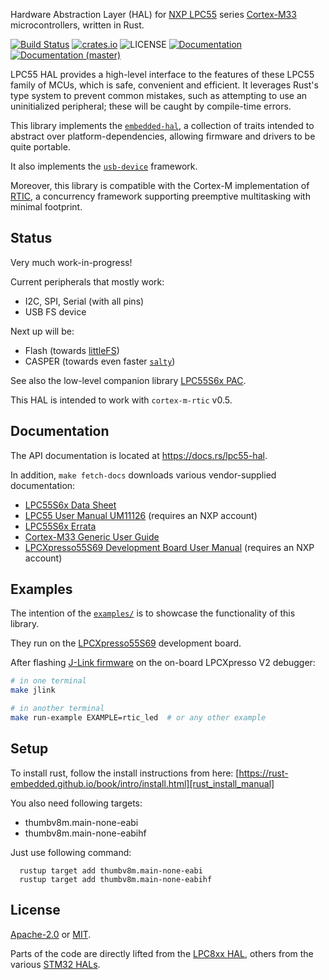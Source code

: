 
Hardware Abstraction Layer (HAL) for [NXP LPC55][nxp-lpc55] series [Cortex-M33][cortex-m33] microcontrollers,
written in Rust.

[![Build Status][build-image]][build-link]
[![crates.io][crates-image]][crates-link]
![LICENSE][license-image]
[![Documentation][docs-image]][docs-link]
[![Documentation (master)][docs-master-image]][docs-master-link]

LPC55 HAL provides a high-level interface to the features of these LPC55 family of MCUs, which is safe,
convenient and efficient. It leverages Rust's type system to prevent common mistakes, such as attempting
to use an uninitialized peripheral; these will be caught by compile-time errors.

This library implements the [`embedded-hal`][embedded-hal], a collection of traits intended to abstract
over platform-dependencies, allowing firmware and drivers to be quite portable.

It also implements the [`usb-device`][usb-device] framework.

Moreover, this library is compatible with the Cortex-M implementation of [RTIC][cortex-m-rtic],
a concurrency framework supporting preemptive multitasking with minimal footprint.

## Status

Very much work-in-progress!

Current peripherals that mostly work:
- I2C, SPI, Serial (with all pins)
- USB FS device

Next up will be:
- Flash (towards [littleFS][littlefs])
- CASPER (towards even faster [`salty`][salty])

See also the low-level companion library [LPC55S6x PAC][lpc55s6x-pac].

This HAL is intended to work with `cortex-m-rtic` v0.5.

## Documentation

The API documentation is located at <https://docs.rs/lpc55-hal>.

In addition, `make fetch-docs` downloads various vendor-supplied documentation:

- [LPC55S6x Data Sheet][datasheet]
- [LPC55 User Manual UM11126][usermanual] (requires an NXP account)
- [LPC55S6x Errata][errata]
- [Cortex-M33 Generic User Guide][genericuserguide]
- [LPCXpresso55S69 Development Board User Manual][evkusermanual] (requires an NXP account)

## Examples

The intention of the [`examples/`][examples] is to showcase the functionality of this library.

They run on the [LPCXpresso55S69][lpcxpresso55s69] development board.

After flashing [J-Link firmware][jlink-fw] on the on-board LPCXpresso V2 debugger:

```bash
# in one terminal
make jlink

# in another terminal
make run-example EXAMPLE=rtic_led  # or any other example
```

## Setup
To install rust, follow the install instructions from here: [https://rust-embedded.github.io/book/intro/install.html][rust_install_manual]

You also need following targets:

- thumbv8m.main-none-eabi
- thumbv8m.main-none-eabihf

Just use following command:

```
  rustup target add thumbv8m.main-none-eabi
  rustup target add thumbv8m.main-none-eabihf
```

## License

[Apache-2.0][apache2-link] or [MIT][mit-link].

Parts of the code are directly lifted from the [LPC8xx HAL][lpc8xx-hal], others
from the various [STM32 HALs][stm32-rs].

[//]: # "links"

[nxp-lpc55]: https://www.nxp.com/products/processors-and-microcontrollers/arm-microcontrollers/general-purpose-mcus/lpc5500-cortex-m33:LPC5500_SERIES
[cortex-m33]: https://developer.arm.com/ip-products/processors/cortex-m/cortex-m33
[embedded-hal]: https://lib.rs/embedded-hal
[usb-device]: https://lib.rs/usb-device
[cortex-m-rtic]: https://lib.rs/cortex-m-rtic
[lpc55s6x-pac]: https://lib.rs/lpc55s6x-pac
[lpc8xx-hal]: https://github.com/lpc-rs/lpc8xx-hal
[stm32-rs]: https://github.com/stm32-rs
[littlefs]: https://github.com/ARMmbed/littlefs
[salty]: https://github.com/nickray/salty
[examples]: https://github.com/nickray/lpc55-hal/tree/main/examples
[lpcxpresso55s69]: https://www.nxp.com/products/processors-and-microcontrollers/arm-microcontrollers/general-purpose-mcus/lpc5500-cortex-m33/lpcxpresso55s69-development-board:LPC55S69-EVK
[jlink-fw]: https://www.segger.com/products/debug-probes/j-link/models/other-j-links/lpcxpresso-on-board/

[crates-image]: https://img.shields.io/crates/v/lpc55-hal.svg?style=flat-square
[crates-link]: https://crates.io/crates/lpc55-hal
[build-image]: https://img.shields.io/circleci/build/github/nickray/lpc55-hal/main.svg?style=flat-square
[build-link]: https://circleci.com/gh/nickray/lpc55-hal/tree/main
[docs-image]: https://docs.rs/lpc55-hal/badge.svg?style=flat-square
[docs-link]: https://docs.rs/lpc55-hal
[docs-master-image]: https://img.shields.io/badge/docs-master-blue?style=flat-square
[docs-master-link]: https://lpc55-hal.netlify.com

[license-image]: https://img.shields.io/badge/license-Apache2.0%2FMIT-blue.svg??style=flat-square
[apache2-link]: https://spdx.org/licenses/Apache-2.0.html
[mit-link]: https://spdx.org/licenses/MIT.html

[datasheet]: https://www.nxp.com/docs/en/data-sheet/LPC55S6x.pdf
[usermanual]: https://www.nxp.com/webapp/Download?colCode=UM11126
[errata]: https://www.nxp.com/docs/en/errata/ES_LPC55S6x.pdf
[genericuserguide]: https://static.docs.arm.com/100235/0004/arm_cortex_m33_dgug_100235_0004_00_en.pdf
[evkusermanual]: https://www.nxp.com/webapp/Download?colCode=UM11158
[rust_install_manual]: https://rust-embedded.github.io/book/intro/install.html